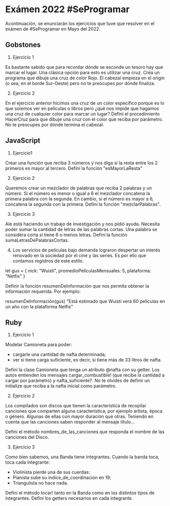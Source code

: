 # Exámen 2022 \#SeProgramar

Acontinuación, se enunciarán los ejercicios que tuve que resolver en el exámen de #SeProgramar en Mayo del 2022.

## Gobstones

1. Ejercicio 1

Es bastante sabido que para recordar dónde se esconde un tesoro hay que marcar el lugar.
Una clásica opción para esto es utilizar una cruz.
Créa un programa que dibuje una cruz de color Rojo. El cabezal empieza en el origin (o sea, en el borde Sur-Oeste) pero no te preocupes por dónde finaliza.

2. Ejercicio 2

En el ejercicio anterior hicimos una cruz de un color específico porque es lo que solemos ver en películas o libros pero ¿qué nos impide que hagamos una cruz de cualquier color para marcar un lugar?
Definí el procedimiento HacerCruz para que dibuje una cruz con el color que reciba por parámetro. No te preocupes por dónde termina el cabezal.

## JavaScript

1. Ejercicio1

Crear una función que reciba 3 números y nos diga si la resta entre los 2 primeros es mayor al tercero. Definí la función "esMayorLaResta"

2. Ejercicio 2

Queremos crear un mezclador de palabras que reciba 2 palabras y un número. Si el número es menor o igual a 6 el mezclador concatena la primera palabra con la segunda. En cambio, si el número es mayor a 6, concatena la segunda con la primera. Definí la función "mezclarPalabras".

3. Ejercicio 3

Ale está haciendo un trabajo de investigación y nos pidió ayuda. Necesita poder sumar la cantidad de letras de las palabras cortas. Una palabra se considera corta si tiene 6 o menos letras. Definí la función sumaLetrasDePalabrasCortas.

4.  Los servicios de películas bajo demanda lograron despertar un interés renovado en la sociedad por el cine y las series. Es por ello que contamos registros de este estilo.

let gus = {
nick: "Wuisti",
promedioPeliculasMensuales: 5,
plataforma: "Netfix"
}

Definir la función resumenDeInformación que nos permita obtener la información requerida. Por ejemplo:

resumenDeInformación(gus)
"Está estimado que Wuisti verá 60 películas en un año con la plataforma Netfix"

## Ruby

1. Ejercicio 1

Modelar Camioneta para poder:

- cargarle una cantidad de nafta determinada;
- ver si tiene carga suficiente, es decir, si tiene más de 33 litros de nafta.

Definí la clase Camioneta que tenga un atributo @nafta con su getter. Los autos entienden los mensajes cargar_combustible! (que recibe la cantidad a cargar por parámetro) y nafta_suficiente?. No te olvides de definir un initialize que reciba a la nafta inicial como parámetro.

2. Ejercicio 2

Los compilados son discos que tienen la característica de recopilar canciones que comparten alguna característica, por ejemplo artista, época o género. Algunas de ellas con mayor duración que otras.
Teniendo en cuenta que las canciones saben responder al mensaje titulo...

Definí el método nombres_de_las_canciones que responda el nombre de las canciones del Disco.

3. Ejercicio 3

Como bien sabemos, una Banda tiene integrantes. Cuando la banda toca, toca cada integrante:

- Violinista pierde una de sus cuerdas:
- Pianista sube su indice_de_coordinacion en 19;
- Triangulista no hace nada.

Definí el método tocar! tanto en la Banda como en los distintos tipos de integrantes. Definí los getters necesarios en cada integrante.
